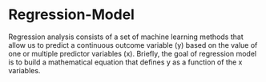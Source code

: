 # Regression-Model

Regression analysis consists of a set of machine learning methods that allow us to predict a continuous outcome variable (y) based on the value of one or multiple predictor variables (x). Briefly, the goal of regression model is to build a mathematical equation that defines y as a function of the x variables.

